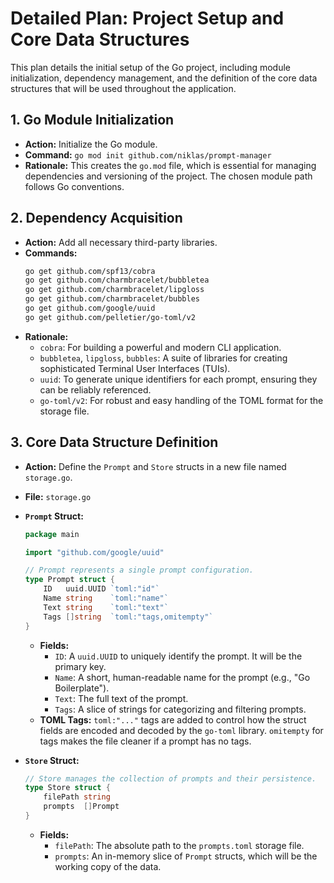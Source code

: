 # Detailed Plan: Project Setup and Core Data Structures

This plan details the initial setup of the Go project, including module initialization, dependency management, and the definition of the core data structures that will be used throughout the application.

## 1. Go Module Initialization

-   **Action:** Initialize the Go module.
-   **Command:** `go mod init github.com/niklas/prompt-manager`
-   **Rationale:** This creates the `go.mod` file, which is essential for managing dependencies and versioning of the project. The chosen module path follows Go conventions.

## 2. Dependency Acquisition

-   **Action:** Add all necessary third-party libraries.
-   **Commands:**
    ```bash
    go get github.com/spf13/cobra
    go get github.com/charmbracelet/bubbletea
    go get github.com/charmbracelet/lipgloss
    go get github.com/charmbracelet/bubbles
    go get github.com/google/uuid
    go get github.com/pelletier/go-toml/v2
    ```
-   **Rationale:**
    -   `cobra`: For building a powerful and modern CLI application.
    -   `bubbletea`, `lipgloss`, `bubbles`: A suite of libraries for creating sophisticated Terminal User Interfaces (TUIs).
    -   `uuid`: To generate unique identifiers for each prompt, ensuring they can be reliably referenced.
    -   `go-toml/v2`: For robust and easy handling of the TOML format for the storage file.

## 3. Core Data Structure Definition

-   **Action:** Define the `Prompt` and `Store` structs in a new file named `storage.go`.
-   **File:** `storage.go`
-   **`Prompt` Struct:**
    ```go
    package main

    import "github.com/google/uuid"

    // Prompt represents a single prompt configuration.
    type Prompt struct {
        ID   uuid.UUID `toml:"id"`
        Name string    `toml:"name"`
        Text string    `toml:"text"`
        Tags []string  `toml:"tags,omitempty"`
    }
    ```
    -   **Fields:**
        -   `ID`: A `uuid.UUID` to uniquely identify the prompt. It will be the primary key.
        -   `Name`: A short, human-readable name for the prompt (e.g., "Go Boilerplate").
        -   `Text`: The full text of the prompt.
        -   `Tags`: A slice of strings for categorizing and filtering prompts.
    -   **TOML Tags:** `toml:"..."` tags are added to control how the struct fields are encoded and decoded by the `go-toml` library. `omitempty` for tags makes the file cleaner if a prompt has no tags.

-   **`Store` Struct:**
    ```go
    // Store manages the collection of prompts and their persistence.
    type Store struct {
        filePath string
        prompts  []Prompt
    }
    ```
    -   **Fields:**
        -   `filePath`: The absolute path to the `prompts.toml` storage file.
        -   `prompts`: An in-memory slice of `Prompt` structs, which will be the working copy of the data.
